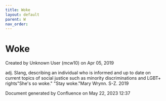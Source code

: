 ```yaml
---
title: Woke
layout: default
parent: W
nav_order:
---
```


# Woke

Created by  Unknown User (mcw10) on Apr 05, 2019

adj. Slang, describing an individual who is informed and up to date on current topics of social justice such as minority discriminations and LGBT+ rights&quot;She's so woke.&quot; &quot;Stay woke.&quot;Mary Wrynn. S-Z. 2019

Document generated by Confluence on May 22, 2023 12:37


